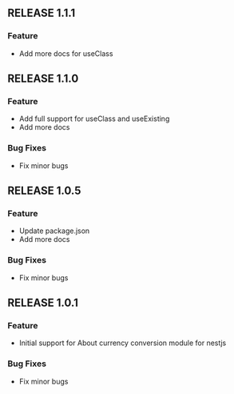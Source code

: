 ## RELEASE 1.1.1
### Feature
* Add more docs for useClass

## RELEASE 1.1.0
### Feature
* Add full support for useClass and useExisting
* Add more docs
### Bug Fixes
* Fix minor bugs

## RELEASE 1.0.5
### Feature
* Update package.json
* Add more docs
### Bug Fixes
* Fix minor bugs

## RELEASE 1.0.1
### Feature
* Initial support for About currency conversion module for nestjs
### Bug Fixes
* Fix minor bugs